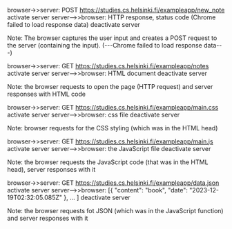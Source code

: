 browser->>server: POST https://studies.cs.helsinki.fi/exampleapp/new_note
activate server
server-->>browser: HTTP response, status code (Chrome failed to load response data)
deactivate server

Note: The browser captures the user input  and creates a POST request to the server (containing the input).
(---Chrome failed to load response data---)

browser->>server: GET https://studies.cs.helsinki.fi/exampleapp/notes
activate server
server-->>browser: HTML document
deactivate server

Note: the browser requests to open the page (HTTP request) and server responses with HTML code

browser->>server: GET https://studies.cs.helsinki.fi/exampleapp/main.css
activate server
server-->>browser: css file
deactivate server

Note: browser requests for the CSS styling (which was in the HTML head)

browser->>server: GET https://studies.cs.helsinki.fi/exampleapp/main.js
activate server
server-->>browser: the JavaScript file
deactivate server

Note: the browser requests the JavaScript code (that was in the HTML head), server responses with it

browser->>server: GET https://studies.cs.helsinki.fi/exampleapp/data.json
activate server
server-->>browser: [{
    "content": "book",
    "date": "2023-12-19T02:32:05.085Z"
}, ... ]
deactivate server

Note: the browser requests fot JSON (which was in the JavaScript function) and server responses with it